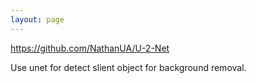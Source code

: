 ```yaml
---
layout: page
---
```


<https://github.com/NathanUA/U-2-Net>

Use unet for detect slient object for background removal.

